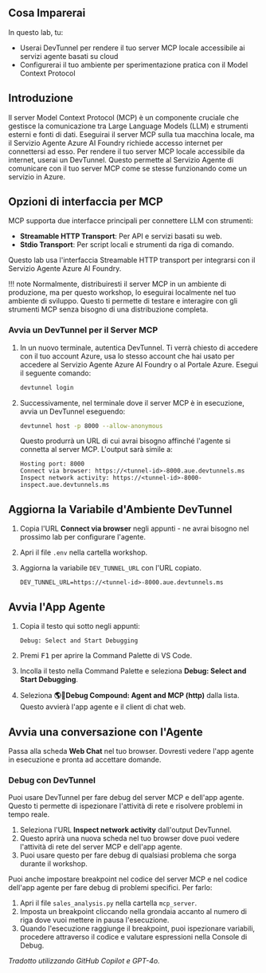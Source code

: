 ## Cosa Imparerai

In questo lab, tu:

- Userai DevTunnel per rendere il tuo server MCP locale accessibile ai servizi agente basati su cloud
- Configurerai il tuo ambiente per sperimentazione pratica con il Model Context Protocol

## Introduzione

Il server Model Context Protocol (MCP) è un componente cruciale che gestisce la comunicazione tra Large Language Models (LLM) e strumenti esterni e fonti di dati. Eseguirai il server MCP sulla tua macchina locale, ma il Servizio Agente Azure AI Foundry richiede accesso internet per connettersi ad esso. Per rendere il tuo server MCP locale accessibile da internet, userai un DevTunnel. Questo permette al Servizio Agente di comunicare con il tuo server MCP come se stesse funzionando come un servizio in Azure.

## Opzioni di interfaccia per MCP

MCP supporta due interfacce principali per connettere LLM con strumenti:

- **Streamable HTTP Transport**: Per API e servizi basati su web.
- **Stdio Transport**: Per script locali e strumenti da riga di comando.

Questo lab usa l'interfaccia Streamable HTTP transport per integrarsi con il Servizio Agente Azure AI Foundry.

!!! note
    Normalmente, distribuiresti il server MCP in un ambiente di produzione, ma per questo workshop, lo eseguirai localmente nel tuo ambiente di sviluppo. Questo ti permette di testare e interagire con gli strumenti MCP senza bisogno di una distribuzione completa.

### Avvia un DevTunnel per il Server MCP

1. In un nuovo terminale, autentica DevTunnel. Ti verrà chiesto di accedere con il tuo account Azure, usa lo stesso account che hai usato per accedere al Servizio Agente Azure AI Foundry o al Portale Azure. Esegui il seguente comando:

    ```bash
    devtunnel login
    ```

1. Successivamente, nel terminale dove il server MCP è in esecuzione, avvia un DevTunnel eseguendo:

    ```bash
    devtunnel host -p 8000 --allow-anonymous
    ```

    Questo produrrà un URL di cui avrai bisogno affinché l'agente si connetta al server MCP. L'output sarà simile a:

    ```text
    Hosting port: 8000
    Connect via browser: https://<tunnel-id>-8000.aue.devtunnels.ms
    Inspect network activity: https://<tunnel-id>-8000-inspect.aue.devtunnels.ms
    ```

## Aggiorna la Variabile d'Ambiente DevTunnel

1. Copia l'URL **Connect via browser** negli appunti - ne avrai bisogno nel prossimo lab per configurare l'agente.
2. Apri il file `.env` nella cartella workshop.
3. Aggiorna la variabile `DEV_TUNNEL_URL` con l'URL copiato.

    ```text
    DEV_TUNNEL_URL=https://<tunnel-id>-8000.aue.devtunnels.ms
    ```

## Avvia l'App Agente

1. Copia il testo qui sotto negli appunti:

    ```text
    Debug: Select and Start Debugging
    ```

2. Premi <kbd>F1</kbd> per aprire la Command Palette di VS Code.
3. Incolla il testo nella Command Palette e seleziona **Debug: Select and Start Debugging**.
4. Seleziona **🌎🤖Debug Compound: Agent and MCP (http)** dalla lista. Questo avvierà l'app agente e il client di chat web.

## Avvia una conversazione con l'Agente

Passa alla scheda **Web Chat** nel tuo browser. Dovresti vedere l'app agente in esecuzione e pronta ad accettare domande.

### Debug con DevTunnel

Puoi usare DevTunnel per fare debug del server MCP e dell'app agente. Questo ti permette di ispezionare l'attività di rete e risolvere problemi in tempo reale.

1. Seleziona l'URL **Inspect network activity** dall'output DevTunnel.
2. Questo aprirà una nuova scheda nel tuo browser dove puoi vedere l'attività di rete del server MCP e dell'app agente.
3. Puoi usare questo per fare debug di qualsiasi problema che sorga durante il workshop.

Puoi anche impostare breakpoint nel codice del server MCP e nel codice dell'app agente per fare debug di problemi specifici. Per farlo:

1. Apri il file `sales_analysis.py` nella cartella `mcp_server`.
2. Imposta un breakpoint cliccando nella grondaia accanto al numero di riga dove vuoi mettere in pausa l'esecuzione.
3. Quando l'esecuzione raggiunge il breakpoint, puoi ispezionare variabili, procedere attraverso il codice e valutare espressioni nella Console di Debug.

*Tradotto utilizzando GitHub Copilot e GPT-4o.*
